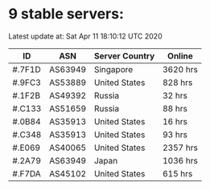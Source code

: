 # 9 stable servers:

Latest update at: Sat Apr 11 18:10:12 UTC 2020

| ID | ASN | Server Country | Online |
| -- | --- | -------------- | ------ |
| #.7F1D | AS63949 | Singapore | 3620 hrs |
| #.9FC3 | AS53889 | United States | 828 hrs |
| #.1F2B | AS49392 | Russia | 32 hrs |
| #.C133 | AS51659 | Russia | 88 hrs |
| #.0B84 | AS35913 | United States | 16 hrs |
| #.C348 | AS35913 | United States | 93 hrs |
| #.E069 | AS40065 | United States | 2357 hrs |
| #.2A79 | AS63949 | Japan | 1036 hrs |
| #.F7DA | AS45102 | United States | 615 hrs |

